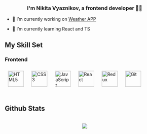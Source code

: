 
### <div align="center">I'm Nikita Vyaznikov, a frontend developer 👨‍💻</div>  



- 🔭 I’m currently working on [Weather APP](https://github.com/nvyaznikov/weather-app)  
  

- 🌱 I’m currently learning React and TS  
  

## My Skill Set  
<tr><td valign="top" width="33%">



### Frontend  
<div>  
<a><img style="margin: 10px" src="https://profilinator.rishav.dev/skills-assets/html5-original-wordmark.svg" alt="HTML5" height="50" /></a>  
<a><img style="margin: 10px" src="https://profilinator.rishav.dev/skills-assets/css3-original-wordmark.svg" alt="CSS3" height="50" /></a>  
<a><img style="margin: 10px" src="https://profilinator.rishav.dev/skills-assets/javascript-original.svg" alt="JavaScript" height="50" /></a>  
<a><img style="margin: 10px" src="https://profilinator.rishav.dev/skills-assets/react-original-wordmark.svg" alt="React" height="50" /></a>  
<a><img style="margin: 10px" src="https://profilinator.rishav.dev/skills-assets/redux-original.svg" alt="Redux" height="50" /></a>  
<a><img style="margin: 10px" src="https://profilinator.rishav.dev/skills-assets/git-scm-icon.svg" alt="Git" height="50" /></a>  
</div>

</td></tr>

<br>

## Github Stats  

<br>

<div align="center"><img src="https://github-readme-stats.vercel.app/api?username=nvyaznikov&show_icons=true&count_private=true&hide_border=true" align="center" /></div>  
